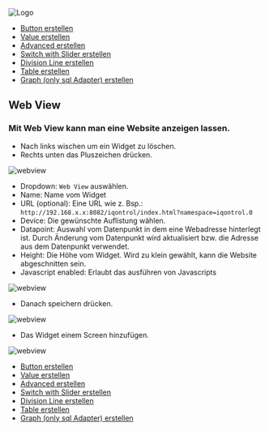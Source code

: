 ![Logo](../../admin/hiob.png)

-   [Button erstellen](button.md)
-   [Value erstellen](value.md)
-   [Advanced erstellen](advanced.md)
-   [Switch with Slider erstellen](switch_w_slider.md)
-   [Division Line erstellen](division.md)
-   [Table erstellen](table.md)
-   [Graph (only sql Adapter) erstellen](graph.md)

## Web View

### Mit Web View kann man eine Website anzeigen lassen.

- Nach links wischen um ein Widget zu löschen.
- Rechts unten das Pluszeichen drücken.

![webview](img/app_create_division_done.png)


- Dropdown: `Web View` auswählen.
- Name: Name vom Widget
- URL (optional): Eine URL wie z. Bsp.: `http://192.168.x.x:8082/iqontrol/index.html?namespace=iqontrol.0`
- Device: Die gewünschte Auflistung wählen.
- Datapoint: Auswahl vom Datenpunkt in dem eine Webadresse hinterlegt ist. Durch Änderung vom Datenpunkt wird aktualisiert bzw. die Adresse aus dem Datenpunkt verwendet.
- Height: Die Höhe vom Widget. Wird zu klein gewählt, kann die Website abgeschnitten sein.
- Javascript enabled: Erlaubt das ausführen von Javascripts

![webview](img/app_create_web.png)

- Danach speichern drücken.

![webview](img/app_create_web_done.png)

- Das Widget einem Screen hinzufügen.

![webview](img/app_create_web_screen.png)


-   [Button erstellen](button.md)
-   [Value erstellen](value.md)
-   [Advanced erstellen](advanced.md)
-   [Switch with Slider erstellen](switch_w_slider.md)
-   [Division Line erstellen](division.md)
-   [Table erstellen](table.md)
-   [Graph (only sql Adapter) erstellen](graph.md)